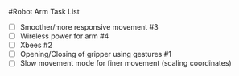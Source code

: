 #Robot Arm Task List
- [ ] Smoother/more responsive movement #3
- [ ] Wireless power for arm #4
- [ ] Xbees #2
- [ ] Opening/Closing of gripper using gestures #1
- [ ] Slow movement mode for finer movement (scaling coordinates)
